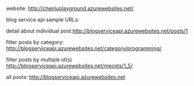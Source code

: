 website: http://chenluplayground.azurewebsites.net/

blog service api sample URLs:

detail about individual post:http://blogserviceapi.azurewebsites.net/posts/1

filter posts by category: http://blogserviceapi.azurewebsites.net/category/programming/

filter posts by multiple id(s) http://blogserviceapi.azurewebsites.net/mposts/1_5/

all posts: http://blogserviceapi.azurewebsites.net


